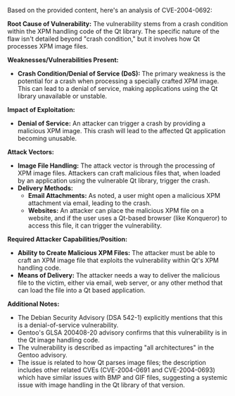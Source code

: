 Based on the provided content, here's an analysis of CVE-2004-0692:

**Root Cause of Vulnerability:**
The vulnerability stems from a crash condition within the XPM handling code of the Qt library. The specific nature of the flaw isn't detailed beyond "crash condition," but it involves how Qt processes XPM image files.

**Weaknesses/Vulnerabilities Present:**
- **Crash Condition/Denial of Service (DoS):** The primary weakness is the potential for a crash when processing a specially crafted XPM image. This can lead to a denial of service, making applications using the Qt library unavailable or unstable.

**Impact of Exploitation:**
- **Denial of Service:** An attacker can trigger a crash by providing a malicious XPM image. This crash will lead to the affected Qt application becoming unusable.

**Attack Vectors:**
- **Image File Handling:** The attack vector is through the processing of XPM image files. Attackers can craft malicious files that, when loaded by an application using the vulnerable Qt library, trigger the crash.
- **Delivery Methods:**
   - **Email Attachments:** As noted, a user might open a malicious XPM attachment via email, leading to the crash.
   - **Websites:** An attacker can place the malicious XPM file on a website, and if the user uses a Qt-based browser (like Konqueror) to access this file, it can trigger the vulnerability.

**Required Attacker Capabilities/Position:**
- **Ability to Create Malicious XPM Files:** The attacker must be able to craft an XPM image file that exploits the vulnerability within Qt's XPM handling code.
- **Means of Delivery:** The attacker needs a way to deliver the malicious file to the victim, either via email, web server, or any other method that can load the file into a Qt based application.

**Additional Notes:**

- The Debian Security Advisory (DSA 542-1) explicitly mentions that this is a denial-of-service vulnerability.
- Gentoo's GLSA 200408-20 advisory confirms that this vulnerability is in the Qt image handling code.
- The vulnerability is described as impacting "all architectures" in the Gentoo advisory.
- The issue is related to how Qt parses image files; the description includes other related CVEs (CVE-2004-0691 and CVE-2004-0693) which have similar issues with BMP and GIF files, suggesting a systemic issue with image handling in the Qt library of that version.